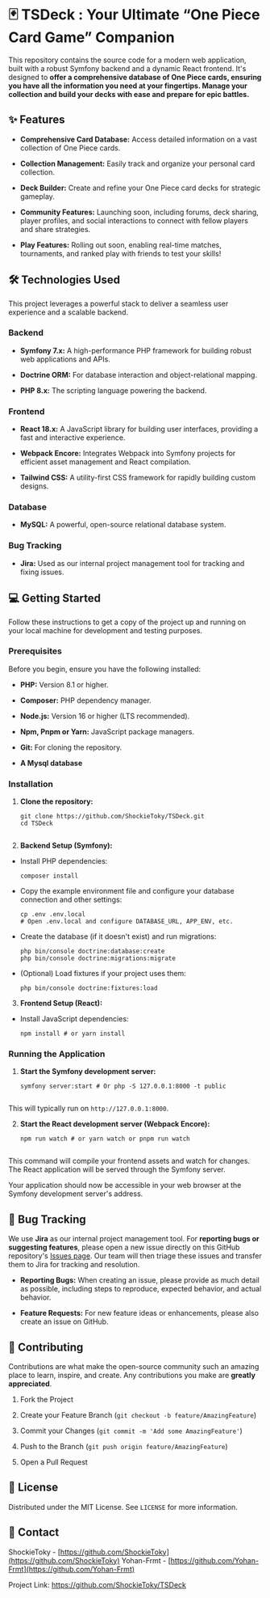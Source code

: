 # 🃏 TSDeck : Your Ultimate “One Piece Card Game” Companion

This repository contains the source code for a modern web application, built with a robust Symfony backend and a dynamic React frontend. It's designed to **offer a comprehensive database of One Piece cards, ensuring you have all the information you need at your fingertips. Manage your collection and build your decks with ease and prepare for epic battles.**

## ✨ Features

* **Comprehensive Card Database:** Access detailed information on a vast collection of One Piece cards.

* **Collection Management:** Easily track and organize your personal card collection.

* **Deck Builder:** Create and refine your One Piece card decks for strategic gameplay.

* **Community Features:** Launching soon, including forums, deck sharing, player profiles, and social interactions to connect with fellow players and share strategies.

* **Play Features:** Rolling out soon, enabling real-time matches, tournaments, and ranked play with friends to test your skills!

## 🛠️ Technologies Used

This project leverages a powerful stack to deliver a seamless user experience and a scalable backend.

### Backend

* **Symfony 7.x:** A high-performance PHP framework for building robust web applications and APIs.

* **Doctrine ORM:** For database interaction and object-relational mapping.

* **PHP 8.x:** The scripting language powering the backend.

### Frontend

* **React 18.x:** A JavaScript library for building user interfaces, providing a fast and interactive experience.

* **Webpack Encore:** Integrates Webpack into Symfony projects for efficient asset management and React compilation.

* **Tailwind CSS:** A utility-first CSS framework for rapidly building custom designs.

### Database

* **MySQL:** A powerful, open-source relational database system.

### Bug Tracking

* **Jira:** Used as our internal project management tool for tracking and fixing issues.

## 💻 Getting Started

Follow these instructions to get a copy of the project up and running on your local machine for development and testing purposes.

### Prerequisites

Before you begin, ensure you have the following installed:

* **PHP:** Version 8.1 or higher.

* **Composer:** PHP dependency manager.

* **Node.js:** Version 16 or higher (LTS recommended).

* **Npm, Pnpm or Yarn:** JavaScript package managers.

* **Git:** For cloning the repository.

* **A Mysql database**

### Installation

1. **Clone the repository:**
    ```
    git clone https://github.com/ShockieToky/TSDeck.git
    cd TSDeck
  
    ```

2. **Backend Setup (Symfony):**

* Install PHP dependencies:

  ```
  composer install
  
  ```

* Copy the example environment file and configure your database connection and other settings:

  ```
  cp .env .env.local
  # Open .env.local and configure DATABASE_URL, APP_ENV, etc.
  
  ```

* Create the database (if it doesn't exist) and run migrations:

  ```
  php bin/console doctrine:database:create
  php bin/console doctrine:migrations:migrate
  
  ```

* (Optional) Load fixtures if your project uses them:

  ```
  php bin/console doctrine:fixtures:load
  
  ```

3. **Frontend Setup (React):**

* Install JavaScript dependencies:

  ```
  npm install # or yarn install
  
  ```

### Running the Application

1. **Start the Symfony development server:**
  
    ```
    symfony server:start # Or php -S 127.0.0.1:8000 -t public
  
    ```

This will typically run on `http://127.0.0.1:8000`.

2. **Start the React development server (Webpack Encore):**

    ```
    npm run watch # or yarn watch or pnpm run watch
  
    ```

This command will compile your frontend assets and watch for changes. The React application will be served through the Symfony server.

Your application should now be accessible in your web browser at the Symfony development server's address.

## 🐛 Bug Tracking

We use **Jira** as our internal project management tool. For **reporting bugs or suggesting features**, please open a new issue directly on this GitHub repository's [Issues page](https://github.com/ShockieToky/TSDeck/issues). Our team will then triage these issues and transfer them to Jira for tracking and resolution.

* **Reporting Bugs:** When creating an issue, please provide as much detail as possible, including steps to reproduce, expected behavior, and actual behavior.

* **Feature Requests:** For new feature ideas or enhancements, please also create an issue on GitHub.

## 🤝 Contributing

Contributions are what make the open-source community such an amazing place to learn, inspire, and create. Any contributions you make are **greatly appreciated**.

1. Fork the Project

2. Create your Feature Branch (`git checkout -b feature/AmazingFeature`)

3. Commit your Changes (`git commit -m 'Add some AmazingFeature'`)

4. Push to the Branch (`git push origin feature/AmazingFeature`)

5. Open a Pull Request

## 📄 License

Distributed under the MIT License. See `LICENSE` for more information.

## 📧 Contact

ShockieToky - [https://github.com/ShockieToky](https://github.com/ShockieToky)
Yohan-Frmt - [https://github.com/Yohan-Frmt](https://github.com/Yohan-Frmt)

Project Link: <https://github.com/ShockieToky/TSDeck>
